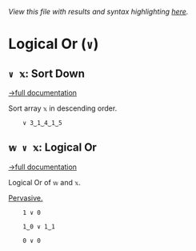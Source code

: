 *View this file with results and syntax highlighting [here](https://mlochbaum.github.io/BQN/help/sortdown_or.html).*

# Logical Or (`∨`)

## `∨ 𝕩`: Sort Down
[→full documentation](../doc/order.md#sort)

Sort array `𝕩` in descending order.

        ∨ 3‿1‿4‿1‿5



## `𝕨 ∨ 𝕩`: Logical Or
[→full documentation](../doc/logic.md)

Logical Or of `𝕨` and `𝕩`.

[Pervasive.](../doc/arithmetic.md#pervasion)

        1 ∨ 0

        1‿0 ∨ 1‿1

        0 ∨ 0
